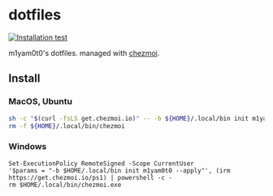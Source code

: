 # dotfiles

[![Installation test](https://github.com/m1yam0t0/dotfiles/actions/workflows/check-installation.yml/badge.svg)](https://github.com/m1yam0t0/dotfiles/actions/workflows/check-installation.yml)

m1yam0t0's dotfiles. managed with [chezmoi](https://github.com/twpayne/chezmoi).

## Install

### MacOS, Ubuntu

```sh
sh -c "$(curl -fsLS get.chezmoi.io)" -- -b ${HOME}/.local/bin init m1yam0t0 --apply
rm -f ${HOME}/.local/bin/chezmoi
```

### Windows

```pwsh
Set-ExecutionPolicy RemoteSigned -Scope CurrentUser
'$params = "-b $HOME/.local/bin init m1yam0t0 --apply"', (irm https://get.chezmoi.io/ps1) | powershell -c -
rm $HOME/.local/bin/chezmoi.exe
```
